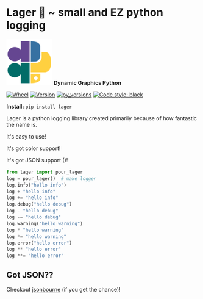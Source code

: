 # Lager :beer: ~ small and EZ python logging

<img src="_data/dgpy_logo.svg" alt="drawing" width="120"/> **Dynamic Graphics Python**

[![Wheel](https://img.shields.io/pypi/wheel/lager.svg)](https://img.shields.io/pypi/wheel/lager.svg)
[![Version](https://img.shields.io/pypi/v/lager.svg)](https://img.shields.io/pypi/v/lager.svg)
[![py_versions](https://img.shields.io/pypi/pyversions/lager.svg)](https://img.shields.io/pypi/pyversions/lager.svg)
[![Code style: black](https://img.shields.io/badge/code%20style-black-000000.svg)](https://github.com/psf/black)

**Install:** `pip install lager`

Lager is a python logging library created primarily because of how fantastic the name is.

It's easy to use!

It's got color support!

It's got JSON support ()!

```python
from lager import pour_lager
log = pour_lager()  # make logger
log.info("hello info")
log + "hello info"
log += "hello info"
log.debug("hello debug")
log - "hello debug"
log -= "hello debug"
log.warning("hello warning")
log * "hello warning"
log *= "hello warning"
log.error("hello error")
log ** "hello error"
log **= "hello error"
```

## Got JSON??

Checkout [jsonbourne](https://github.com/dynamic-graphics-inc/jsonbourne) (if you get the chance)!
